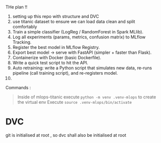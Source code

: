 THe plan !!

1. setting up this repo with structure and DVC 
2. use titanic dataset to ensure we can load data clean and split comfortably 
3. Train a simple classifier (LogReg / RandomForest in Spark MLlib).
4. Log all experiments (params, metrics, confusion matrix) to MLflow Tracking.
5. Register the best model in MLflow Registry.
6. Export best model → serve with FastAPI (simpler + faster than Flask).
7. Containerize with Docker (basic Dockerfile).
8. Write a quick test script to hit the API.
9. Auto retraining: write a Python script that simulates new data, re-runs pipeline (call training script), and re-registers model.
10. 





Commands : 

> Inside of mlops-titanic execute ```python -m venv .venv-mlops``` to create the virtual env 
> Execute ``` source .venv-mlops/bin/activate ``` 


# DVC 

git is initialised at root , so dvc shall also be initialised at root 

